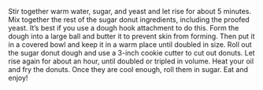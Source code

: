 Stir together warm water, sugar, and yeast and let rise for about 5 minutes.
Mix together the rest of the sugar donut ingredients, including the proofed yeast. It’s best if you use a dough hook attachment to do this.
Form the dough into a large ball and butter it to prevent skin from forming. Then put it in a covered bowl and keep it in a warm place until doubled in size.
Roll out the sugar donut dough and use a 3-inch cookie cutter to cut out donuts.
Let rise again for about an hour, until doubled or tripled in volume.
Heat your oil and fry the donuts. Once they are cool enough, roll them in sugar.
Eat and enjoy!
